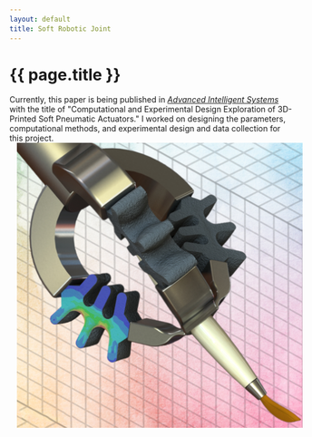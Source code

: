 ```yaml
---
layout: default
title: Soft Robotic Joint
---
```


# {{ page.title }}

<div class="message">
	Currently, this paper is being published in <a href="https://onlinelibrary.wiley.com/journal/26404567"><em>Advanced Intelligent Systems</em></a> with the title of "Computational and Experimental Design Exploration of 3D-Printed Soft Pneumatic Actuators." I worked on designing the parameters, computational methods, and experimental design and data collection for this project. 
</div>

<img src="/images/Joint.png" style="width:80; float:center; margin-right:0.3rem; padding-left:0.8rem; border-radius:0">


